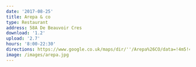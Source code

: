 ```yaml
---
date: '2017-08-25'
title: Arepa & co
type: Restaurant
address: 58A De Beauvoir Cres
download: '1.2'
upload: '2.7'
hours: '8:00-22:30'
directions: https://www.google.co.uk/maps/dir/''/Arepa%26CO/data=!4m5!4m4!1m0!1m2!1m1!1s0x48761c97cbfbf16d:0xb1a8b984c2aececd?sa=X&ved=0ahUKEwj88-i09PTVAhUHZFAKHaJiDJ4Q9RcIjgEwCw
image: /images/arepa.jpg
---
```


